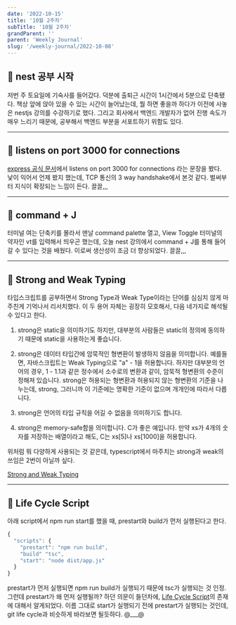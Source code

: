 ```yaml
---
date: '2022-10-15'
title: '10월 2주차'
subTitle: '10월 2주차'
grandParent: ''
parent: 'Weekly Journal'
slug: '/weekly-journal/2022-10-08'
---
```


## 📌 nest 공부 시작

저번 주 토요일에 기숙사를 들어갔다. 덕분에 출퇴근 시간이 1시간에서 5분으로 단축됐다. 책상 앞에 앉아 있을 수 있는 시간이 늘어났는데, 뭘 하면 좋을까 하다가 이전에 사놓은 nestjs 강의를 수강하기로 했다. 그리고 회사에서 백엔드 개발자가 없어 진행 속도가 매우 느리기 때문에, 공부해서 백엔드 부분을 서포트하기 위함도 있다.

---

## 📌 listens on port 3000 for connections

[express 공식 문서](https://expressjs.com/en/starter/hello-world.html)에서 listens on port 3000 for connections 라는 문장을 봤다. 낯이 익어서 언제 봤지 했는데, TCP 통신의 3 way handshake에서 본것 같다. 벌써부터 지식이 확장되는 느낌이 든다. 끌끌,,,

---

## 📌 command + J

터미널 여는 단축키를 몰라서 맨날 command palette 열고, View Toggle 터미널의 약자인 vt를 입력해서 띄우곤 했는데, 오늘 nest 강의에서 command + J를 통해 들어갈 수 있다는 것을 배웠다. 이로써 생산성이 조금 더 향상되었다. 끌끌,,,

---

## 📌 Strong and Weak Typing

타입스크립트를 공부하면서 Strong Type과 Weak Type이라는 단어를 심심치 않게 마주친게 기억나서 리서치했다. 이 두 용어 자체는 굉장히 모호해서, 다음 네가지로 해석될 수 있다고 한다.

1. strong은 static을 의미하기도 하지만, 대부분의 사람들은 static의 정의에 동의하기 때문에 static을 사용하는게 좋습니다.

2. strong은 데이터 타입간에 암묵적인 형변환이 발생하지 않음을 의미합니다. 예를들면, 자바스크립트는 Weak Typing으로 "a" - 1을 허용합니다. 하지만 대부분의 언어의 경우, 1 - 1.1과 같은 정수에서 소수로의 변환과 같이, 암묵적 형변환의 수준이 정해져 있습니다. strong은 허용되는 형변환과 허용되지 않는 형변환의 기준을 나누는데, strong, 그러니까 이 기준에는 명확한 기준이 없으며 개개인에 따라서 다릅니다.

3. strong은 언어의 타입 규칙을 어길 수 없음을 의미하기도 합니다.

4. strong은 memory-safe함을 의미합니다. C가 좋은 예입니다. 만약 xs가 4개의 숫자를 저장하는 배열이라고 해도, C는 xs[5]나 xs[1000]을 허용합니다.

위처럼 뭐 다양하게 사용되는 것 같은데, typescript에서 마주치는 strong과 weak의 쓰임은 2번이 아닐까 싶다.

[Strong and Weak Typing](https://www.destroyallsoftware.com/compendium/strong-and-weak-typing?share_key=6b0dd1ec18ab6102)

---

## 📌 Life Cycle Script

아래 script에서 npm run start를 했을 때, prestart와 build가 먼저 실행된다고 한다.

```javascript
{
  "scripts": {
    "prestart": "npm run build",
    "build" "tsc",
    "start": "node dist/app.js"
  }
}
```

prestart가 먼저 실행되면 npm run build가 실행되기 때문에 tsc가 실행되는 것 인정. 그런데 prestart가 왜 먼저 실행될까? 하던 의문이 들던차에, [Life Cycle Script](https://docs.npmjs.com/cli/v8/using-npm/scripts#life-cycle-scripts)의 존재에 대해서 알게되었다. 이름 그대로 start가 실행되기 전에 prestart가 실행되는 것인데, git life cycle과 비슷하게 바라보면 될듯하다. @\_\_\_@

